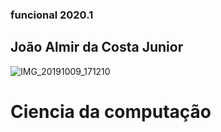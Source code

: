 ### **funcional 2020.1**

## João Almir da Costa Junior

![IMG_20191009_171210](https://user-images.githubusercontent.com/55039920/75291786-ab472700-5801-11ea-983c-623b7588fd6e.png)

# Ciencia da computação
